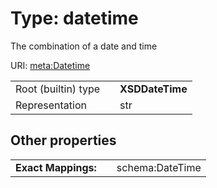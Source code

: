 
# Type: datetime


The combination of a date and time

URI: [meta:Datetime](https://w3id.org/linkml/Datetime)

|  |  |  |
| --- | --- | --- |
| Root (builtin) type | | **XSDDateTime** |
| Representation | | str |

## Other properties

|  |  |  |
| --- | --- | --- |
| **Exact Mappings:** | | schema:DateTime |
